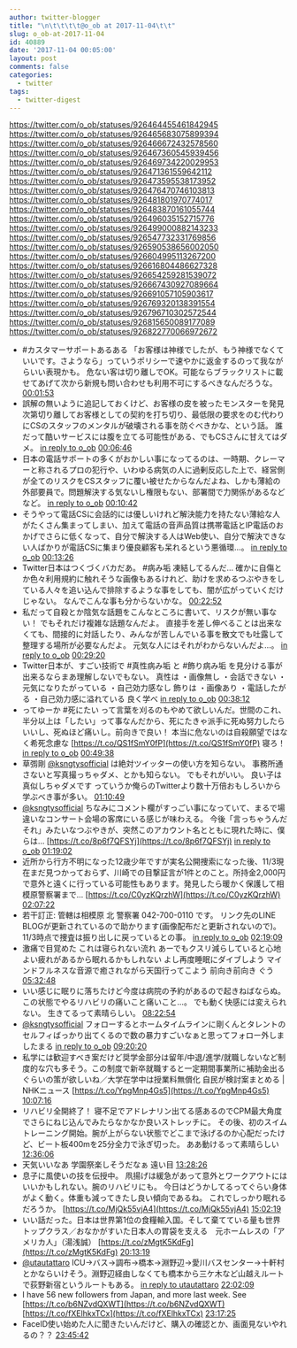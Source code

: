 ```yaml
---
author: twitter-blogger
title: "\n\t\t\t\t@o_ob at 2017-11-04\t\t"
slug: o_ob-at-2017-11-04
id: 40889
date: '2017-11-04 00:05:00'
layout: post
comments: false
categories:
  - twitter
tags:
  - twitter-digest
---
```


https://twitter.com/o_ob/statuses/926464455461842945 https://twitter.com/o_ob/statuses/926465683075899394 https://twitter.com/o_ob/statuses/926466672432578560 https://twitter.com/o_ob/statuses/926467360545939456 https://twitter.com/o_ob/statuses/926469734220029953 https://twitter.com/o_ob/statuses/926471361559642112 https://twitter.com/o_ob/statuses/926473595538173952 https://twitter.com/o_ob/statuses/926476470746103813 https://twitter.com/o_ob/statuses/926481801970774017 https://twitter.com/o_ob/statuses/926483870161055744 https://twitter.com/o_ob/statuses/926496035152715776 https://twitter.com/o_ob/statuses/926499000882143233 https://twitter.com/o_ob/statuses/926547732331769856 https://twitter.com/o_ob/statuses/926590538656002050 https://twitter.com/o_ob/statuses/926604995113267200 https://twitter.com/o_ob/statuses/926616804486627328 https://twitter.com/o_ob/statuses/926654259281539072 https://twitter.com/o_ob/statuses/926667430927089664 https://twitter.com/o_ob/statuses/926691057105903617 https://twitter.com/o_ob/statuses/926769320138391554 https://twitter.com/o_ob/statuses/926796710302572544 https://twitter.com/o_ob/statuses/926815650089177089 https://twitter.com/o_ob/statuses/926822770066972672  

*   #カスタマーサポートあるある 「お客様は神様でしたが、もう神様でなくていいです。さようなら」っていうポリシーで速やかに返金するのって我ながらいい表現かも。 危ない客は切り離しでOK。可能ならブラックリストに載せてあげて次から新規も問い合わせも利用不可にするべきなんだろうな。 [00:01:53](https://twitter.com/o_ob/statuses/926464455461842945)
*   誤解の無いように追記しておくけど、お客様の皮を被ったモンスターを発見次第切り離してお客様としての契約を打ち切り、最低限の要求をのむ代わりにCSのスタッフのメンタルが破壊される事を防ぐべきかな、という話。 誰だって酷いサービスには腹を立てる可能性がある、でもCSさんに甘えてはダメ。 [in reply to o_ob](https://twitter.com/o_ob/statuses/926464455461842945) [00:06:46](https://twitter.com/o_ob/statuses/926465683075899394)
*   日本の電話サポートの多くがおかしい事になってるのは、一時期、クレーマーと称されるプロの犯行や、いわゆる病気の人に過剰反応した上で、経営側が全てのリスクをCSスタッフに覆い被せたからなんだよね、しかも薄給の外部要員で。問題解決する気ないし権限もない、部署間で力関係があるなどなど。 [in reply to o_ob](https://twitter.com/o_ob/statuses/926464455461842945) [00:10:42](https://twitter.com/o_ob/statuses/926466672432578560)
*   そうやって電話CSに会話的には優しいけれど解決能力を持たない薄給な人がたくさん集まってしまい、加えて電話の音声品質は携帯電話とIP電話のおかげでさらに低くなって、自分で解決する人はWeb使い、自分で解決できない人ばかりが電話CSに集まり優良顧客も呆れるという悪循環…。 [in reply to o_ob](https://twitter.com/o_ob/statuses/926464455461842945) [00:13:26](https://twitter.com/o_ob/statuses/926467360545939456)
*   Twitter日本はつくづくバカだあ。 #病み垢 凍結してるんだ… 確かに自傷とか色々利用規約に触れそうな画像もあるけれど、助けを求めるつぶやきをしている人々を追い込んで排除するような事をしても、闇が広がっていくだけじゃない。 なんでこんな事も分からないかな。 [00:22:52](https://twitter.com/o_ob/statuses/926469734220029953)
*   私だって自殺とか陰気な話題をこんなところに書いて、リスクが無い事ない！ でもそれだけ複雑な話題なんだよ。 直接手を差し伸べることは出来なくても、間接的に対話したり、みんなが苦しんでいる事を散文でも吐露して整理する場所が必要なんだよ。 元気な人にはそれがわからないんだよ…。 [in reply to o_ob](https://twitter.com/o_ob/statuses/926469734220029953) [00:29:20](https://twitter.com/o_ob/statuses/926471361559642112)
*   Twitter日本が、すごい技術で #真性病み垢 と #飾り病み垢 を見分ける事が出来るならまあ理解しないでもない。 真性は ・画像無し ・会話できない ・元気になりたがっている ・自己効力感なし 飾りは ・画像あり ・電話したがる ・自己効力感に溢れている 良く学べ [in reply to o_ob](https://twitter.com/o_ob/statuses/926469734220029953) [00:38:12](https://twitter.com/o_ob/statuses/926473595538173952)
*   ってゆーか #死にたい って言葉を刈るのもやめて欲しいんだ。世間のこれ、半分以上は「したい」って事なんだから、死にたきゃ派手に死ぬ努力したらいいし、死ぬほど痛いし。前向きで良い！ 本当に危ないのは自殺願望ではなく希死念慮な [https://t.co/QS1fSmY0fP](https://t.co/QS1fSmY0fP) 寝ろ！ [in reply to o_ob](https://twitter.com/o_ob/statuses/926469734220029953) [00:49:38](https://twitter.com/o_ob/statuses/926476470746103813)
*   草彅剛 [@ksngtysofficial](https://twitter.com/ksngtysofficial) は絶対ツイッターの使い方を知らない。 事務所通さないと写真撮っちゃダメ、とかも知らない。 でもそれがいい。 良い子は真似しちゃダメです っていうか俺らのTwitterより数十万倍おもしろいから学ぶべき事が多い。 [01:10:49](https://twitter.com/o_ob/statuses/926481801970774017)
*   [@ksngtysofficial](https://twitter.com/ksngtysofficial) ちなみにコメント欄がすっごい事になっていて、まるで場違いなコンサート会場の客席にいる感じが味わえる。 今後「言っちゃうんだそれ」みたいなつぶやきが、突然このアカウント名とともに現れた時に、僕らは… [https://t.co/8p6f7QFSYj](https://t.co/8p6f7QFSYj) [in reply to o_ob](https://twitter.com/o_ob/statuses/926481801970774017) [01:19:02](https://twitter.com/o_ob/statuses/926483870161055744)
*   近所から行方不明になった12歳少年ですが実名公開捜索になった後、11/3現在まだ見つかっておらず、川崎での目撃証言が1件とのこと。所持金2,000円で意外と遠くに行っている可能性もあります。発見したら暖かく保護して相模原警察署まで… [https://t.co/C0yzKQrzhW](https://t.co/C0yzKQrzhW) [02:07:22](https://twitter.com/o_ob/statuses/926496035152715776)
*   若干訂正: 管轄は相模原 北 警察署 042-700-0110 です。 リンク先のLINE BLOGが更新されているので助かります(画像配布だと更新されないので)。 11/3時点で捜査は振り出しに戻っているとの事。 [in reply to o_ob](https://twitter.com/o_ob/statuses/925988674797367296) [02:19:09](https://twitter.com/o_ob/statuses/926499000882143233)
*   激痛で目覚めた これは寝られない流れ あーでもクスリ減らしていると心地よい疲れがあるから眠れるかもしれない よし再度睡眠にダイブしよう マインドフルネスな音源で癒されながら天国行ってこよう 前向き前向き ぐう [05:32:48](https://twitter.com/o_ob/statuses/926547732331769856)
*   いい感じに眠りに落ちたけど今度は病院の予約があるので起きねばならぬ。 この状態でやるリハビリの痛いこと痛いこと…。 でも動く快感には変えられない。 生きてるって素晴らしい。 [08:22:54](https://twitter.com/o_ob/statuses/926590538656002050)
*   [@ksngtysofficial](https://twitter.com/ksngtysofficial) フォローするとホームタイムラインに剛くんとタレントのセルフィばっかり出てくるので数の暴力すごいなぁと思ってフォロー外しましたまる [in reply to o_ob](https://twitter.com/o_ob/statuses/926481801970774017) [09:20:20](https://twitter.com/o_ob/statuses/926604995113267200)
*   私学には歓迎すべき案だけど奨学金部分は留年/中退/進学/就職しないなど制度的な穴も多そう。この制度で新卒就職すると一定期間事業所に補助金出るぐらいの策が欲しいね／大学在学中は授業料無償化 自民が検討案まとめる | NHKニュース [https://t.co/YpgMnp4Gs5](https://t.co/YpgMnp4Gs5) [10:07:16](https://twitter.com/o_ob/statuses/926616804486627328)
*   リハビリ全開終了！ 寝不足でアドレナリン出てる感あるのでCPM最大角度でさらにねじ込んでみたらなかなか良いストレッチに。 その後、初のスイムトレーニング開始。腕が上がらない状態でどこまで泳げるのか心配だったけど、ビート板400mを25分全力で泳ぎ切った。 ああ動けるって素晴らしい [12:36:06](https://twitter.com/o_ob/statuses/926654259281539072)
*   天気いいなあ 学園祭楽しそうだなぁ 遠い目 [13:28:26](https://twitter.com/o_ob/statuses/926667430927089664)
*   息子に風使いの技を伝授中。 凧揚げは緩急があって意外とワークアウトにはいいかもしれない。腕のリハビリにも。 今日はどうかしてるってぐらい身体がよく動く。体重も減ってきたし良い傾向であるね。 これでしっかり眠れるだろうか。 [https://t.co/MjQk55vjA4](https://t.co/MjQk55vjA4) [15:02:19](https://twitter.com/o_ob/statuses/926691057105903617)
*   いい話だった。日本は世界第1位の食糧輸入国。そして棄てている量も世界トップクラス／おなかがすいた日本人の胃袋を支える　元ホームレスの「アメリカ人」（湯浅誠） [https://t.co/zMgtK5KdFg](https://t.co/zMgtK5KdFg) [20:13:19](https://twitter.com/o_ob/statuses/926769320138391554)
*   [@utautattaro](https://twitter.com/utautattaro) ICU→バス→調布→橋本→淵野辺→愛川バスセンター→十軒村とかならいけそう。淵野辺経由しなくても橋本から三ケ木など山越えルートで荻野新宿というルートもある。 [in reply to utautattaro](https://twitter.com/utautattaro/statuses/926626188159627264) [22:02:09](https://twitter.com/o_ob/statuses/926796710302572544)
*   I have 56 new followers from Japan, and more last week. See [https://t.co/b6NZvdQXWT](https://t.co/b6NZvdQXWT) [https://t.co/fXElhkxTCx](https://t.co/fXElhkxTCx) [23:17:25](https://twitter.com/o_ob/statuses/926815650089177089)
*   FaceID使い始めた人に聞きたいんだけど、購入の確認とか、画面見ないやれるの？？ [23:45:42](https://twitter.com/o_ob/statuses/926822770066972672)